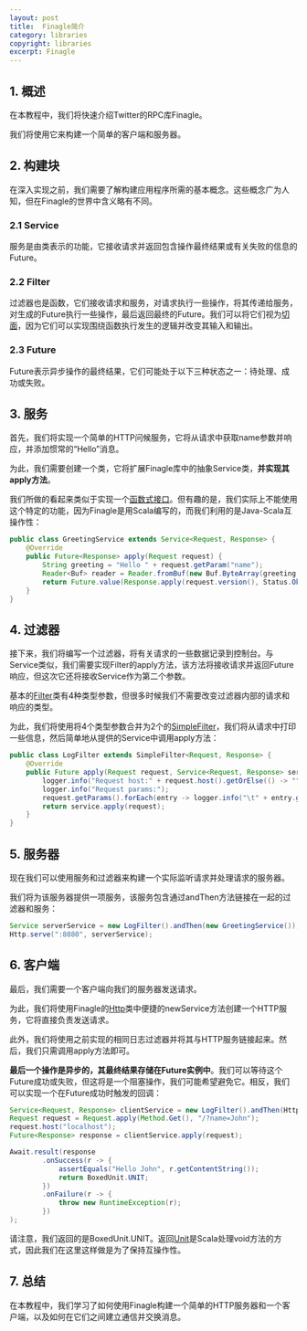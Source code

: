 ```yaml
---
layout: post
title:  Finagle简介
category: libraries
copyright: libraries
excerpt: Finagle
---
```


## 1. 概述

在本教程中，我们将快速介绍Twitter的RPC库Finagle。

我们将使用它来构建一个简单的客户端和服务器。

## 2. 构建块

在深入实现之前，我们需要了解构建应用程序所需的基本概念。这些概念广为人知，但在Finagle的世界中含义略有不同。

### 2.1 Service

服务是由类表示的功能，它接收请求并返回包含操作最终结果或有关失败的信息的Future。

### 2.2 Filter

过滤器也是函数，它们接收请求和服务，对请求执行一些操作，将其传递给服务，对生成的Future执行一些操作，最后返回最终的Future。我们可以将它们视为[切面](https://www.baeldung.com/spring-aop)，因为它们可以实现围绕函数执行发生的逻辑并改变其输入和输出。

### 2.3 Future

Future表示异步操作的最终结果，它们可能处于以下三种状态之一：待处理、成功或失败。

## 3. 服务

首先，我们将实现一个简单的HTTP问候服务，它将从请求中获取name参数并响应，并添加惯常的“Hello”消息。

为此，我们需要创建一个类，它将扩展Finagle库中的抽象Service类，**并实现其apply方法**。

我们所做的看起来类似于实现一个[函数式接口](https://www.baeldung.com/java-8-functional-interfaces)。但有趣的是，我们实际上不能使用这个特定的功能，因为Finagle是用Scala编写的，而我们利用的是Java-Scala互操作性：

```java
public class GreetingService extends Service<Request, Response> {
    @Override
    public Future<Response> apply(Request request) {
        String greeting = "Hello " + request.getParam("name");
        Reader<Buf> reader = Reader.fromBuf(new Buf.ByteArray(greeting.getBytes(), 0, greeting.length()));
        return Future.value(Response.apply(request.version(), Status.Ok(), reader));
    }
}
```

## 4. 过滤器

接下来，我们将编写一个过滤器，将有关请求的一些数据记录到控制台。与Service类似，我们需要实现Filter的apply方法，该方法将接收请求并返回Future响应，但这次它还将接收Service作为第二个参数。

基本的[Filter](https://twitter.github.io/finagle/docs/com/twitter/finagle/Filter.html)类有4种类型参数，但很多时候我们不需要改变过滤器内部的请求和响应的类型。

为此，我们将使用将4个类型参数合并为2个的[SimpleFilter](https://twitter.github.io/finagle/docs/com/twitter/finagle/SimpleFilter.html)，我们将从请求中打印一些信息，然后简单地从提供的Service中调用apply方法：

```java
public class LogFilter extends SimpleFilter<Request, Response> {
    @Override
    public Future apply(Request request, Service<Request, Response> service) {
        logger.info("Request host:" + request.host().getOrElse(() -> ""));
        logger.info("Request params:");
        request.getParams().forEach(entry -> logger.info("\t" + entry.getKey() + " : " + entry.getValue()));
        return service.apply(request);
    }
}
```

## 5. 服务器

现在我们可以使用服务和过滤器来构建一个实际监听请求并处理请求的服务器。

我们将为该服务器提供一项服务，该服务包含通过andThen方法链接在一起的过滤器和服务：

```java
Service serverService = new LogFilter().andThen(new GreetingService()); 
Http.serve(":8080", serverService);
```

## 6. 客户端

最后，我们需要一个客户端向我们的服务器发送请求。

为此，我们将使用Finagle的[Http](https://twitter.github.io/finagle/docs/com/twitter/finagle/Http$.html)类中便捷的newService方法创建一个HTTP服务，它将直接负责发送请求。

此外，我们将使用之前实现的相同日志过滤器并将其与HTTP服务链接起来。然后，我们只需调用apply方法即可。

**最后一个操作是异步的，其最终结果存储在Future实例中**。我们可以等待这个Future成功或失败，但这将是一个阻塞操作，我们可能希望避免它。相反，我们可以实现一个在Future成功时触发的回调：

```java
Service<Request, Response> clientService = new LogFilter().andThen(Http.newService(":8080"));
Request request = Request.apply(Method.Get(), "/?name=John");
request.host("localhost");
Future<Response> response = clientService.apply(request);

Await.result(response
        .onSuccess(r -> {
            assertEquals("Hello John", r.getContentString());
            return BoxedUnit.UNIT;
        })
        .onFailure(r -> {
            throw new RuntimeException(r);
        })
);
```

请注意，我们返回的是BoxedUnit.UNIT。返回[Unit](https://www.scala-lang.org/api/current/scala/Unit.html)是Scala处理void方法的方式，因此我们在这里这样做是为了保持互操作性。

## 7. 总结

在本教程中，我们学习了如何使用Finagle构建一个简单的HTTP服务器和一个客户端，以及如何在它们之间建立通信并交换消息。